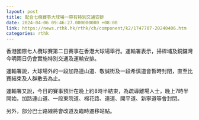 ```yaml
---
layout: post
title: 配合七欖賽事大球場一帶有特別交通安排
date: 2024-04-06 09:46:27.000000000 +08:00
link: https://news.rthk.hk/rthk/ch/component/k2/1747707-20240406.htm
categories: rthk
---
```


香港國際七人欖球賽第二日賽事在香港大球場舉行。運輸署表示，掃桿埔及銅鑼灣今明兩日仍會實施特別交通及運輸安排。

運輸署說，大球場外的一段加路連山道、敬誠街及一段希慎道會暫時封閉，直至比賽結束及人群散去為止。

運輸署又說，今日的賽事預計在晚上約8時半結束，為疏導離場人士，晚上7時半開始，加路連山道、一段東院道、棉花路、連道、開平道、新寧道等會封閉。

另外，部分巴士路線將會改道及臨時遷移站點。
